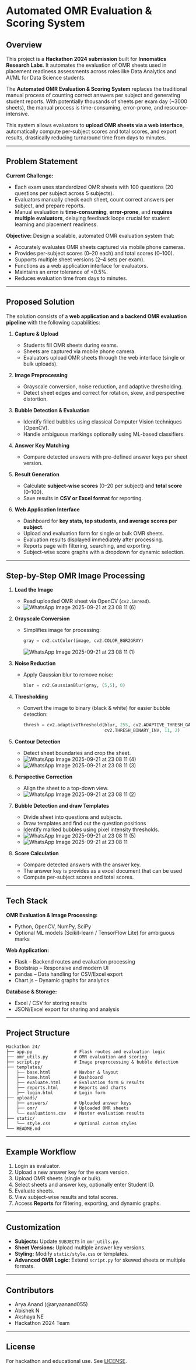 
# Automated OMR Evaluation & Scoring System

## Overview

This project is a **Hackathon 2024 submission** built for **Innomatics Research Labs**. It automates the evaluation of OMR sheets used in placement readiness assessments across roles like Data Analytics and AI/ML for Data Science students.

The **Automated OMR Evaluation & Scoring System** replaces the traditional manual process of counting correct answers per subject and generating student reports. With potentially thousands of sheets per exam day (\~3000 sheets), the manual process is time-consuming, error-prone, and resource-intensive.

This system allows evaluators to **upload OMR sheets via a web interface**, automatically compute per-subject scores and total scores, and export results, drastically reducing turnaround time from days to minutes.

---

## Problem Statement

**Current Challenge:**

* Each exam uses standardized OMR sheets with 100 questions (20 questions per subject across 5 subjects).
* Evaluators manually check each sheet, count correct answers per subject, and prepare reports.
* Manual evaluation is **time-consuming**, **error-prone**, and **requires multiple evaluators**, delaying feedback loops crucial for student learning and placement readiness.

**Objective:**
Design a scalable, automated OMR evaluation system that:

* Accurately evaluates OMR sheets captured via mobile phone cameras.
* Provides per-subject scores (0–20 each) and total scores (0–100).
* Supports multiple sheet versions (2–4 sets per exam).
* Functions as a web application interface for evaluators.
* Maintains an error tolerance of <0.5%.
* Reduces evaluation time from days to minutes.

---

## Proposed Solution

The solution consists of a **web application and a backend OMR evaluation pipeline** with the following capabilities:

1. **Capture & Upload**

   * Students fill OMR sheets during exams.
   * Sheets are captured via mobile phone camera.
   * Evaluators upload OMR sheets through the web interface (single or bulk uploads).

2. **Image Preprocessing**

   * Grayscale conversion, noise reduction, and adaptive thresholding.
   * Detect sheet edges and correct for rotation, skew, and perspective distortion.

3. **Bubble Detection & Evaluation**

   * Identify filled bubbles using classical Computer Vision techniques (OpenCV).
   * Handle ambiguous markings optionally using ML-based classifiers.

4. **Answer Key Matching**

   * Compare detected answers with pre-defined answer keys per sheet version.

5. **Result Generation**

   * Calculate **subject-wise scores** (0–20 per subject) and **total score** (0–100).
   * Save results in **CSV or Excel format** for reporting.

6. **Web Application Interface**

   * Dashboard for **key stats, top students, and average scores per subject**.
   * Upload and evaluation form for single or bulk OMR sheets.
   * Evaluation results displayed immediately after processing.
   * Reports page with filtering, searching, and exporting.
   * Subject-wise score graphs with a dropdown for dynamic selection.

---

## Step-by-Step OMR Image Processing

1. **Load the Image**

   * Read uploaded OMR sheet via OpenCV (`cv2.imread`).
   * ![WhatsApp Image 2025-09-21 at 23 08 11 (6)](https://github.com/user-attachments/assets/57ba261f-fe2e-4579-84af-6e285868656e)


2. **Grayscale Conversion**

   * Simplifies image for processing:

     ```python
     gray = cv2.cvtColor(image, cv2.COLOR_BGR2GRAY)
     ```
     ![WhatsApp Image 2025-09-21 at 23 08 11 (1)](https://github.com/user-attachments/assets/7a47b8d2-1e67-42af-a066-46f7977bf522)


3. **Noise Reduction**

   * Apply Gaussian blur to remove noise:

     ```python
     blur = cv2.GaussianBlur(gray, (5,5), 0)
     ```

4. **Thresholding**

   * Convert the image to binary (black & white) for easier bubble detection:

     ```python
     thresh = cv2.adaptiveThreshold(blur, 255, cv2.ADAPTIVE_THRESH_GAUSSIAN_C,
                                    cv2.THRESH_BINARY_INV, 11, 2)
     ```

5. **Contour Detection**

   * Detect sheet boundaries and crop the sheet.
   * ![WhatsApp Image 2025-09-21 at 23 08 11 (4)](https://github.com/user-attachments/assets/6b9b29c6-6a3e-477a-9e4c-353547177079)
   * ![WhatsApp Image 2025-09-21 at 23 08 11 (3)](https://github.com/user-attachments/assets/4aa2d20c-ba95-4ee3-8bfb-b7710727426b)



6. **Perspective Correction**

   * Align the sheet to a top-down view.
   * ![WhatsApp Image 2025-09-21 at 23 08 11 (2)](https://github.com/user-attachments/assets/622f410a-86c1-4a11-b6cc-3a98d4d0a7b1)


7. **Bubble Detection and draw Templates**

   * Divide sheet into questions and subjects.
   * Draw templates and find out the question positions
   * Identify marked bubbles using pixel intensity thresholds.
   * ![WhatsApp Image 2025-09-21 at 23 08 11 (5)](https://github.com/user-attachments/assets/4678f22f-431b-4922-8230-095c1ec3ba87)
   * ![WhatsApp Image 2025-09-21 at 23 08 11](https://github.com/user-attachments/assets/c46e73d2-507f-4aad-8336-c8824e34eb68)


8. **Score Calculation**

   * Compare detected answers with the answer key.
   * The answer key is provides as a excel document that can be used
   * Compute per-subject scores and total scores.

---

## Tech Stack

**OMR Evaluation & Image Processing:**

* Python, OpenCV, NumPy, SciPy
* Optional ML models (Scikit-learn / TensorFlow Lite) for ambiguous marks

**Web Application:**

* Flask – Backend routes and evaluation processing
* Bootstrap – Responsive and modern UI
* pandas – Data handling for CSV/Excel export
* Chart.js – Dynamic graphs for analytics

**Database & Storage:**

* Excel / CSV for storing results
* JSON/Excel export for sharing and analysis

---

## Project Structure

```
Hackathon 24/
├── app.py                # Flask routes and evaluation logic
├── omr_utils.py          # OMR evaluation and scoring
├── script.py             # Image preprocessing & bubble detection
├── templates/
│   ├── base.html         # Navbar & layout
│   ├── home.html         # Dashboard
│   ├── evaluate.html     # Evaluation form & results
│   ├── reports.html      # Reports and charts
│   ├── login.html        # Login form
├── uploads/
│   ├── answers/          # Uploaded answer keys
│   ├── omr/              # Uploaded OMR sheets
│   └── evaluations.csv   # Master evaluation results
├── static/
│   └── style.css         # Optional custom styles
└── README.md
```

---

## Example Workflow

1. Login as evaluator.
2. Upload a new answer key for the exam version.
3. Upload OMR sheets (single or bulk).
4. Select sheets and answer key, optionally enter Student ID.
5. Evaluate sheets.
6. View subject-wise results and total scores.
7. Access **Reports** for filtering, exporting, and dynamic graphs.

---

## Customization

* **Subjects:** Update `SUBJECTS` in `omr_utils.py`.
* **Sheet Versions:** Upload multiple answer key versions.
* **Styling:** Modify `static/style.css` or templates.
* **Advanced OMR Logic:** Extend `script.py` for skewed sheets or multiple formats.

---

## Contributors

* Arya Anand (@aryaanand055)
* Abishek N
* Akshaya NE
* Hackathon 2024 Team

---

## License

For hackathon and educational use. See [LICENSE](LICENSE).
